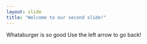 ```yaml
---
layout: slide
title: "Welcome to our second slide!"
---
```

Whataburger is so good
Use the left arrow to go back!
